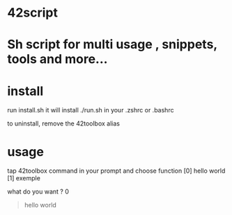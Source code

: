 
# 42script
# Sh script for multi usage , snippets, tools and more...

# install

run install.sh
it will install ./run.sh in your .zshrc or .bashrc

to uninstall, remove the 42toolbox alias 

# usage

tap 42toolbox command in your prompt and choose function
[0] hello world
[1] exemple

what do you want ? 0

> hello world

